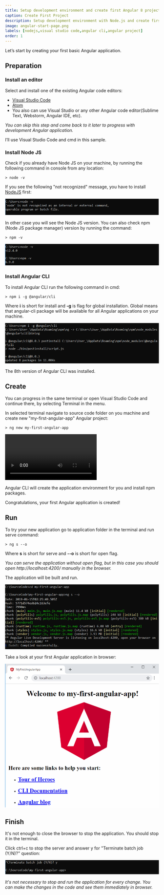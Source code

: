 ```yaml
---
title: Setup development environment and create first Angular 8 project
caption: Create First Project
description: Setup development environment with Node.js and create first project using Angular 8 framework and Angular CLI in Visual Studio Code
image: angular-start-page.png
labels: [nodejs,visual studio code,angular cli,angular project]
order: 1
---
```

Let’s start by creating your first basic Angular application.

## Preparation

### Install an editor

Select and install one of the existing Angular code editors:
* [Visual Studio Code](https://code.visualstudio.com/)
* [Atom](https://atom.io/)
* You also can use Visual Studio or any other Angular code editor(Sublime Text, Webstorm, Angular IDE, etc). 

*You can skip this step and come back to it later to progress with development Angular application.*

I’ll use Visual Studio Code and cmd in this sample.

### Install Node JS

Check if you already have Node JS on your machine, by running the following command in console from any location:

~~~
> node -v
~~~

If you see the following "not recognized" message, you have to install [NodeJS](https://nodejs.org/en/) first:

!['node' is not recognized](not-installed-node-console.png)

In other case you will see the Node JS version. You can also check npm (Node JS package manager) version by running the command:

~~~
> npm -v
~~~

![Node JS Version](node-js-version-console.png)

### Install Angular CLI

To install Angular CLI run the following command in cmd:

~~~
> npm i -g @angular/cli  
~~~

Where **i** is short for install and **-g** is flag for global installation. Global means that angular-cli package will be available for all Angular applications on your machine.

![Install Angular CLI](angular-cli.png)

The 8th version of Angular CLI was installed.

## Create

You can progress in the same terminal or open Visual Studio Code and continue there, by selecting Terminal in the menu.

In selected terminal navigate to source code folder on you machine and create new "my-first-angular-app" Angular project:

~~~
> ng new my-first-angular-app
~~~

<video controls>
  <source src=".\init-angular-app.mp4" width="350" type="video/mp4">Create new Angular Project
</video>

Angular CLI will create the application environment for you and install npm packages.

Congratulations, your first Angular application is created!

## Run

To try your new application go to application folder in the terminal and run serve command:

~~~
> ng s --o
~~~

Where **s** is short for serve and **--o** is short for open flag.

*You can serve the application without open flag, but in this case you should open http://localhost:4200/ manually in the browser.*

The application will be built and run.

![Building and running angular project](run-angular-project-console.png)

Take a look at your first Angular application in browser: 

![First angular application in the browser](angular-start-page.png)

## Finish

It's not enough to close the browser to stop the application. You should stop it in the terminal.

Click ctrl+c to stop the server and answer y for "Terminate batch job (Y/N)?" question:

![Stopping the angular project](stop-angular-project.png)

*It's not necessary to stop and run the application for every change. You can make the changes in the code and see them immediately in browser.*
